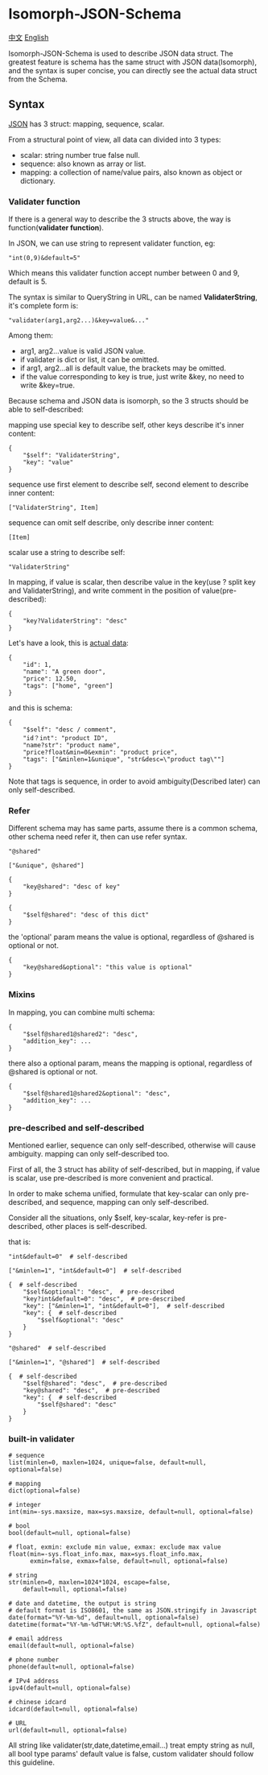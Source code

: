 # Isomorph-JSON-Schema

[中文](Isomorph-JSON-Schema.md) [English](Isomorph-JSON-Schema-en.md)

Isomorph-JSON-Schema is used to describe JSON data struct. The greatest feature is schema has the same struct with JSON data(Isomorph), and the syntax is super concise, you can directly see the actual data struct from the Schema.

## Syntax

[JSON](http://json.org) has 3 struct: mapping, sequence, scalar.

From a structural point of view, all data can divided into 3 types:
- scalar: string number true false null.
- sequence: also known as array or list.
- mapping: a collection of name/value pairs, also known as object or dictionary.


### Validater function

If there is a general way to describe the 3 structs above,
the way is function(**validater function**).

In JSON, we can use string to represent validater function, eg:

    "int(0,9)&default=5"

Which means this validater function accept number between 0 and 9, default is 5.

The syntax is similar to QueryString in URL, can be named **ValidaterString**,
it's complete form is:

    "validater(arg1,arg2...)&key=value&..."

Among them:

- arg1, arg2...value is valid JSON value.
- if validater is dict or list, it can be omitted.
- if arg1, arg2...all is default value, the brackets may be omitted.
- if the value corresponding to key is true, just write &key, no need to write &key=true.

Because schema and JSON data is isomorph, so the 3 structs should be able to self-described:

mapping use special key to describe self, other keys describe it's inner content:

	{
		"$self": "ValidaterString",
		"key": "value"
	}

sequence use first element to describe self, second element to describe inner content:

	["ValidaterString", Item]

sequence can omit self describe, only describe inner content:

    [Item]

scalar use a string to describe self:

	"ValidaterString"

In mapping, if value is scalar, then describe value in the key(use ? split key and ValidaterString),
and write comment in the position of value(pre-described):

    {
        "key?ValidaterString": "desc"
    }

Let's have a look, this is [actual data](http://json-schema.org/example1.html):

    {
        "id": 1,
        "name": "A green door",
        "price": 12.50,
        "tags": ["home", "green"]
    }

and this is schema:

    {
        "$self": "desc / comment",
        "id？int": "product ID",
        "name?str": "product name",
        "price?float&min=0&exmin": "product price",
        "tags": ["&minlen=1&unique", "str&desc=\"product tag\""]
    }

Note that tags is sequence, in order to avoid ambiguity(Described later) can only self-described.


### Refer

Different schema may has same parts, assume there is a common schema, other schema need refer it, then can use refer syntax.

    "@shared"

    ["&unique", @shared"]

    {
        "key@shared": "desc of key"
    }

    {
        "$self@shared": "desc of this dict"
    }

the 'optional' param means the value is optional, regardless of
@shared is optional or not.

    {
        "key@shared&optional": "this value is optional"
    }


### Mixins

In mapping, you can combine multi schema:

    {
        "$self@shared1@shared2": "desc",
        "addition_key": ...
    }

there also a optional param, means the mapping is optional, regardless of
@shared is optional or not.

    {
        "$self@shared1@shared2&optional": "desc",
        "addition_key": ...
    }


### pre-described and self-described

Mentioned earlier, sequence can only self-described, otherwise will cause ambiguity.
mapping can only self-described too.

First of all, the 3 struct has ability of self-described, but in mapping,
if value is scalar, use pre-described is more convenient and practical.

In order to make schema unified, formulate that key-scalar can only pre-described,
and sequence, mapping can only self-described.

Consider all the situations, only $self, key-scalar, key-refer is pre-described,
other places is self-described.

that is:

    "int&default=0"  # self-described

    ["&minlen=1", "int&default=0"]  # self-described

    {  # self-described
        "$self&optional": "desc",  # pre-described
        "key?int&default=0": "desc",  # pre-described
        "key": ["&minlen=1", "int&default=0"],  # self-described
        "key": {  # self-described
            "$self&optional": "desc"
        }
    }

    "@shared"  # self-described

    ["&minlen=1", "@shared"]  # self-described

    {  # self-described
        "$self@shared": "desc",  # pre-described
        "key@shared": "desc",  # pre-described
        "key": {  # self-described
            "$self@shared": "desc"
        }
    }


### built-in validater

    # sequence
    list(minlen=0, maxlen=1024, unique=false, default=null, optional=false)

    # mapping
    dict(optional=false)

    # integer
    int(min=-sys.maxsize, max=sys.maxsize, default=null, optional=false)

    # bool
    bool(default=null, optional=false)

    # float, exmin: exclude min value, exmax: exclude max value
    float(min=-sys.float_info.max, max=sys.float_info.max,
          exmin=false, exmax=false, default=null, optional=false)

    # string
    str(minlen=0, maxlen=1024*1024, escape=false,
        default=null, optional=false)

    # date and datetime, the output is string
    # default format is ISO8601, the same as JSON.stringify in Javascript
    date(format="%Y-%m-%d", default=null, optional=false)
    datetime(format="%Y-%m-%dT%H:%M:%S.%fZ", default=null, optional=false)

    # email address
    email(default=null, optional=false)

    # phone number
    phone(default=null, optional=false)

    # IPv4 address
    ipv4(default=null, optional=false)

    # chinese idcard
    idcard(default=null, optional=false)

    # URL
    url(default=null, optional=false)

All string like validater(str,date,datetime,email...) treat empty string as null,
all bool type params' default value is false,
custom validater should follow this guideline.
